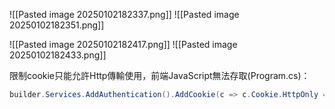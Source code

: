 ![[Pasted image 20250102182337.png]]
![[Pasted image 20250102182351.png]]

![[Pasted image 20250102182417.png]]
![[Pasted image 20250102182433.png]]

限制cookie只能允許Http傳輸使用，前端JavaScript無法存取(Program.cs)：
```C#
builder.Services.AddAuthentication().AddCookie(c => c.Cookie.HttpOnly = true);
```
